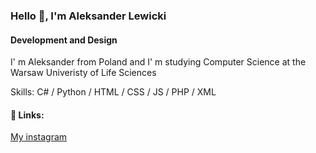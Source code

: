 ### Hello 👋, I'm Aleksander Lewicki
#### Development and Design 
I' m Aleksander from Poland and I' m studying Computer Science at the Warsaw Univeristy of Life Sciences

Skills: C# / Python / HTML / CSS /  JS / PHP / XML


#### 🔗 Links:
[My instagram](https://www.instagram.com/lewickyyy/)

